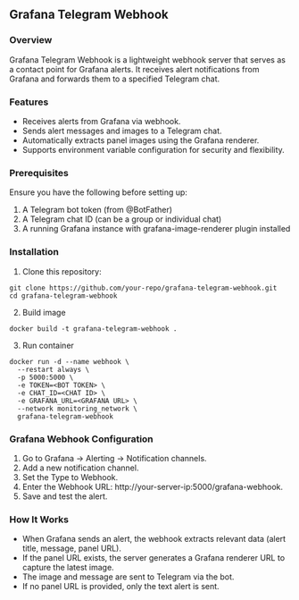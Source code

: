 ## Grafana Telegram Webhook

### Overview

Grafana Telegram Webhook is a lightweight webhook server that serves as a contact point for Grafana alerts. It receives alert notifications from Grafana and forwards them to a specified Telegram chat.

### Features

- Receives alerts from Grafana via webhook.
- Sends alert messages and images to a Telegram chat.
- Automatically extracts panel images using the Grafana renderer.
- Supports environment variable configuration for security and flexibility.

### Prerequisites

Ensure you have the following before setting up:

1. A Telegram bot token (from @BotFather)
2. A Telegram chat ID (can be a group or individual chat)
3. A running Grafana instance with grafana-image-renderer plugin installed

### Installation

1. Clone this repository:

```
git clone https://github.com/your-repo/grafana-telegram-webhook.git
cd grafana-telegram-webhook
```

2. Build image

```
docker build -t grafana-telegram-webhook .
```

3. Run container

```
docker run -d --name webhook \
  --restart always \
  -p 5000:5000 \
  -e TOKEN=<BOT TOKEN> \
  -e CHAT_ID=<CHAT ID> \
  -e GRAFANA_URL=<GRAFANA URL> \
  --network monitoring_network \
  grafana-telegram-webhook
```

### Grafana Webhook Configuration

1. Go to Grafana → Alerting → Notification channels.
2. Add a new notification channel.
3. Set the Type to Webhook.
4. Enter the Webhook URL: http://your-server-ip:5000/grafana-webhook.
5. Save and test the alert.

### How It Works

- When Grafana sends an alert, the webhook extracts relevant data (alert title, message, panel URL).
- If the panel URL exists, the server generates a Grafana renderer URL to capture the latest image.
- The image and message are sent to Telegram via the bot.
- If no panel URL is provided, only the text alert is sent.
